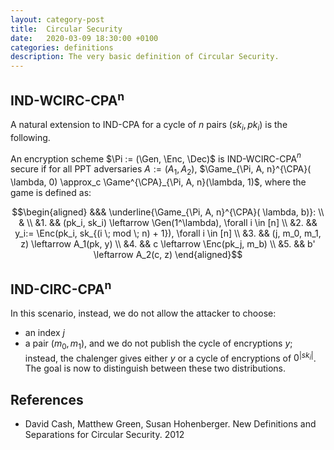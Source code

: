 ```yaml
---
layout: category-post
title:  Circular Security
date:   2020-03-09 18:30:00 +0100
categories: definitions
description: The very basic definition of Circular Security.
---
```

## IND-WCIRC-CPA<sup>n</sup>
A natural extension to IND-CPA for a cycle of $n$ pairs $(sk_i, pk_i)$ is the following.

An encryption scheme $\Pi := (\Gen, \Enc, \Dec)$ is IND-WCIRC-CPA$^n$ secure if for all PPT adversaries $A:=(A_1, A_2)$, $\Game_{\Pi, A, n}^{\CPA}( \lambda, 0) \approx_c \Game^{\CPA}_{\Pi, A, n}(\lambda, 1)$, where the game is defined as:

$$\begin{aligned}
&&& \underline{\Game_{\Pi, A, n}^{\CPA}( \lambda, b)}: \\
& \\
&1. && (pk_i, sk_i) \leftarrow \Gen(1^\lambda), \forall i \in [n] \\
&2. && y_i:= \Enc(pk_i, sk_{(i \; mod \; n) + 1}), \forall i \in [n] \\
&3. && (j, m_0, m_1, z) \leftarrow A_1(pk, y) \\
&4. && c \leftarrow \Enc(pk_j, m_b) \\
&5. && b' \leftarrow A_2(c, z)
\end{aligned}$$

## IND-CIRC-CPA<sup>n</sup>
In this scenario, instead, we do not allow the attacker to choose:
- an index $j$
- a pair $(m_0, m_1)$,
and we do not publish the cycle of encryptions $y$; instead, the chalenger gives either $y$ or a cycle of encryptions of $0^{|sk_i|}$. The goal is now to distinguish between these two distributions.

## References
- David Cash, Matthew Green, Susan Hohenberger. New Definitions and Separations for Circular Security. 2012